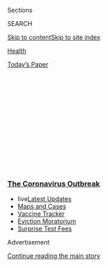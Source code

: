 <div id="app">

<div>

<div>

<div>

<div class="NYTAppHideMasthead css-1q2w90k e1suatyy0">

<div class="section css-ui9rw0 e1suatyy2">

<div class="css-eph4ug er09x8g0">

<div class="css-6n7j50">

</div>

<span class="css-1dv1kvn">Sections</span>

<div class="css-10488qs">

<span class="css-1dv1kvn">SEARCH</span>

</div>

[Skip to content](#site-content)[Skip to site
index](#site-index)

</div>

<div id="masthead-section-label" class="css-1wr3we4 eaxe0e00">

[Health](https://www.nytimes3xbfgragh.onion/section/health)

</div>

<div class="css-10698na e1huz5gh0">

</div>

</div>

<div id="masthead-bar-one" class="section hasLinks css-15hmgas e1csuq9d3">

<div class="css-uqyvli e1csuq9d0">

</div>

<div class="css-1uqjmks e1csuq9d1">

</div>

<div class="css-9e9ivx">

[](https://myaccount.nytimes3xbfgragh.onion/auth/login?response_type=cookie&client_id=vi)

</div>

<div class="css-1bvtpon e1csuq9d2">

[Today’s
Paper](https://www.nytimes3xbfgragh.onion/section/todayspaper)

</div>

</div>

</div>

</div>

<div data-aria-hidden="false">

<div id="site-content" data-role="main">

<div>

<div class="css-1aor85t" style="opacity:0.000000001;z-index:-1;visibility:hidden">

<div class="css-1hqnpie">

<div class="css-epjblv">

<span class="css-17xtcya">[Health](/section/health)</span><span class="css-x15j1o">|</span><span class="css-fwqvlz">Chicago
Woman Is Second Patient in U.S. With Wuhan
Coronavirus</span>

</div>

<div class="css-k008qs">

<div class="css-1iwv8en">

<span class="css-18z7m18"></span>

<div>

</div>

</div>

<span class="css-1n6z4y">https://nyti.ms/36ojVin</span>

<div class="css-1705lsu">

<div class="css-4xjgmj">

<div class="css-4skfbu" data-role="toolbar" data-aria-label="Social Media Share buttons, Save button, and Comments Panel with current comment count" data-testid="share-tools">

  - 
  - 
  - 
  - 
    
    <div class="css-6n7j50">
    
    </div>

  - 

</div>

</div>

</div>

</div>

</div>

</div>

<div class="css-13pd83m">

<div class="css-l9svim">

### [<span class="css-pa1jbp"><span class="css-1rxm0ex">The Coronavirus</span><span class="css-1rxm0ex"> Outbreak</span></span>](https://www.nytimes3xbfgragh.onion/news-event/coronavirus?name=styln-coronavirus-national&region=TOP_BANNER&block=storyline_menu_recirc&action=click&pgtype=Article&impression_id=be1d1c90-f2b6-11ea-906f-138457fe2f11&variant=undefined)

  - <span class="css-ousu42"><span class="css-12clwdu">live</span>[Latest
    Updates](https://www.nytimes3xbfgragh.onion/2020/09/09/world/covid-19-coronavirus.html?name=styln-coronavirus-national&region=TOP_BANNER&block=storyline_menu_recirc&action=click&pgtype=Article&impression_id=be1d43a0-f2b6-11ea-906f-138457fe2f11&variant=undefined)</span>
  - <span class="css-ousu42">[Maps and
    Cases](https://www.nytimes3xbfgragh.onion/interactive/2020/us/coronavirus-us-cases.html?name=styln-coronavirus-national&region=TOP_BANNER&block=storyline_menu_recirc&action=click&pgtype=Article&impression_id=be1d43a1-f2b6-11ea-906f-138457fe2f11&variant=undefined)</span>
  - <span class="css-ousu42">[Vaccine
    Tracker](https://www.nytimes3xbfgragh.onion/interactive/2020/science/coronavirus-vaccine-tracker.html?name=styln-coronavirus-national&region=TOP_BANNER&block=storyline_menu_recirc&action=click&pgtype=Article&impression_id=be1d43a2-f2b6-11ea-906f-138457fe2f11&variant=undefined)</span>
  - <span class="css-ousu42">[Eviction
    Moratorium](https://www.nytimes3xbfgragh.onion/2020/09/02/your-money/eviction-moratorium-covid.html?name=styln-coronavirus-national&region=TOP_BANNER&block=storyline_menu_recirc&action=click&pgtype=Article&impression_id=be1d6ab0-f2b6-11ea-906f-138457fe2f11&variant=undefined)</span>
  - <span class="css-ousu42">[Surprise Test
    Fees](https://www.nytimes3xbfgragh.onion/2020/09/09/upshot/coronavirus-surprise-test-fees.html?name=styln-coronavirus-national&region=TOP_BANNER&block=storyline_menu_recirc&action=click&pgtype=Article&impression_id=be1d6ab1-f2b6-11ea-906f-138457fe2f11&variant=undefined)</span>

</div>

</div>

<div id="top-wrapper" class="css-1sy8kpn">

<div id="top-slug" class="css-l9onyx">

Advertisement

</div>

[Continue reading the main
story](#after-top)

<div class="ad top-wrapper" style="text-align:center;height:100%;display:block;min-height:250px">

<div id="top" class="place-ad" data-position="top" data-size-key="top">

</div>

</div>

<div id="after-top">

</div>

</div>

<div>

<div id="sponsor-wrapper" class="css-1hyfx7x">

<div id="sponsor-slug" class="css-19vbshk">

Supported by

</div>

[Continue reading the main
story](#after-sponsor)

<div id="sponsor" class="ad sponsor-wrapper" style="text-align:center;height:100%;display:block">

</div>

<div id="after-sponsor">

</div>

</div>

<div class="css-186x18t">

</div>

<div class="css-1vkm6nb ehdk2mb0">

# Chicago Woman Is Second Patient in U.S. With Wuhan Coronavirus

</div>

Federal health officials are monitoring 63 other people in 22 states for
signs of infection.

<div class="css-79elbk" data-testid="photoviewer-wrapper">

<div class="css-z3e15g" data-testid="photoviewer-wrapper-hidden">

</div>

<div class="css-1a48zt4 ehw59r15" data-testid="photoviewer-children">

![<span class="css-16f3y1r e13ogyst0" data-aria-hidden="true">Passengers
arriving at O’Hare International Airport in Chicago on
Friday.</span><span class="css-cnj6d5 e1z0qqy90" itemprop="copyrightHolder"><span class="css-1ly73wi e1tej78p0">Credit...</span><span><span>Taylor
Glascock for The New York
Times</span></span></span>](https://static01.graylady3jvrrxbe.onion/images/2020/01/24/science/24CDC-CORONAVIRUS1/24CDC-CORONAVIRUS1-articleLarge-v5.jpg?quality=75&auto=webp&disable=upscale)

</div>

</div>

<div class="css-18e8msd">

<div class="css-vp77d3 epjyd6m0">

<div class="css-1baulvz">

By [<span class="css-1baulvz last-byline" itemprop="name">Denise
Grady</span>](https://www.nytimes3xbfgragh.onion/by/denise-grady)

</div>

</div>

  - 
    
    <div class="css-ld3wwf e16638kd2">
    
    Published Jan. 24, 2020Updated Feb. 25,
    2020
    
    </div>

  - 
    
    <div class="css-4xjgmj">
    
    <div class="css-pvvomx" data-role="toolbar" data-aria-label="Social Media Share buttons, Save button, and Comments Panel with current comment count" data-testid="share-tools">
    
      - 
      - 
      - 
      - 
        
        <div class="css-6n7j50">
        
        </div>
    
      - 
    
    </div>
    
    </div>

</div>

</div>

<div class="section meteredContent css-1r7ky0e" name="articleBody" itemprop="articleBody">

<div class="css-1fanzo5 StoryBodyCompanionColumn">

<div class="css-53u6y8">

A second patient in the United States has been found to be infected with
the Wuhan coronavirus, the Centers for Disease Control and Prevention
announced on Friday.

The patient is a woman in her 60s who had traveled to Wuhan, China — the
epicenter of the outbreak — and returned to Chicago on Jan. 13. She did
not become ill until several days after arriving in Chicago, so
officials do not think there is much risk to others who were on her
flight home.

She did not take public transportation, attend any large gatherings or
have close contact with anyone outside her home after returning,
officials said. Members of her household are being monitored.

The woman was taken to a hospital, but she is doing well and is being
kept there primarily to keep the infection from spreading, officials
said at a news briefing. They declined to name the woman or the
hospital.

</div>

</div>

<div class="css-1fanzo5 StoryBodyCompanionColumn">

<div class="css-53u6y8">

The first known case in the United States, of a man in Washington State
who had traveled to Wuhan, was reported on Tuesday.

“The immediate risk to the American public is low at this time, but the
situation continues to evolve rapidly,” Dr. Nancy Messonnier, the
director of the National Center for Immunization and Respiratory
Diseases, said at a news briefing held by [the
C.D.C](https://www.nytimes3xbfgragh.onion/2020/02/25/health/coronavirus-united-states.html).
More cases are expected in the United States, she said.

</div>

</div>

<div>

</div>

<div class="css-1fanzo5 StoryBodyCompanionColumn">

<div class="css-53u6y8">

Sixty-three other people in 22 states are being monitored for possible
infection, the C.D.C. said. They are people with respiratory symptoms
who may have been exposed to the virus through their own travels or by
contact with a patient. So far, 11 of the 63 have tested negative for
the infection.

The people being tested, called “patients under investigation,” were
reported to the C.D.C. by state health officials. Samples from the
patients — respiratory fluids and blood — have to be sent to the C.D.C.,
which tests them for genetic material from the virus.

</div>

</div>

<div class="css-1fanzo5 StoryBodyCompanionColumn">

<div class="css-53u6y8">

The testing takes four to six hours. The C.D.C. is developing kits that
officials will send out to the states so that local authorities can do
the testing themselves and get results
faster.

<div id="NYT_MAIN_CONTENT_1_REGION" class="css-9tf9ac">

<div>

<div id="styln-covid-updates-world" class="section interactive-content interactive-size-medium css-1ftcdic">

<div class="css-17ih8de interactive-body">

<div id="styln-briefing-block" data-asset-id="QXJ0aWNsZTpueXQ6Ly9hcnRpY2xlLzA0MTc1MmJmLWNmNmQtNTIyZC1iYWQ1LWQxYmNkZmQyMTZmMg==">

<div class="briefing-block-header-section">

# [Latest Updates: The Coronavirus Outbreak](https://www.nytimes3xbfgragh.onion/2020/09/09/world/covid-19-coronavirus.html?action=click&pgtype=Article&state=default&region=MAIN_CONTENT_1&context=storylines_live_updates)

<div class="briefing-block-ts">

Updated 2020-09-09T16:03:28.728Z

</div>

</div>

  - [As drugmakers pledge to thoroughly vet vaccines, one company pauses
    its trials for a safety
    review.](https://www.nytimes3xbfgragh.onion/2020/09/09/world/covid-19-coronavirus.html?action=click&pgtype=Article&state=default&region=MAIN_CONTENT_1&context=storylines_live_updates#link-5b0bf0d1)
  - [The director of the N.I.H. and the surgeon general answer senators’
    questions.](https://www.nytimes3xbfgragh.onion/2020/09/09/world/covid-19-coronavirus.html?action=click&pgtype=Article&state=default&region=MAIN_CONTENT_1&context=storylines_live_updates#link-6e2052bd)
  - [Britain bans gatherings of more than six
    people.](https://www.nytimes3xbfgragh.onion/2020/09/09/world/covid-19-coronavirus.html?action=click&pgtype=Article&state=default&region=MAIN_CONTENT_1&context=storylines_live_updates#link-58edc4cb)

<div class="briefing-block-footer">

<div class="briefing-block-footer-meta">

[See more
updates](https://www.nytimes3xbfgragh.onion/2020/09/09/world/covid-19-coronavirus.html?action=click&pgtype=Article&state=default&region=MAIN_CONTENT_1&context=storylines_live_updates)

</div>

<div class="briefing-block-briefinglinks">

<span>More live coverage:</span>
[Markets](https://www.nytimes3xbfgragh.onion/live/2020/09/09/business/stock-market-today-coronavirus?action=click&pgtype=Article&state=default&region=MAIN_CONTENT_1&context=storylines_live_updates)

</div>

</div>

</div>

</div>

</div>

</div>

</div>

Following a briefing in Washington by officials from the C.D.C. and the
National Institutes of Health on Friday, senators said it was most
likely that more cases would be identified in the United States.

“The idea is to identify and then contain it,” said Senator John
Barrasso, Republican of Wyoming.

“We’re trying to stop and prevent anyone from coming to the United
States that may have it,” he added.

The C.D.C. is sending a team to talk to the patient and her family in
Chicago, according to Senators Richard J. Durbin and Tammy Duckworth,
both Democrats of Illinois.

<div id="NYT_MAIN_CONTENT_2_REGION" class="css-9tf9ac">

<div>

</div>

</div>

Coronaviruses are worrying because epidemics caused by other members of
the viral family, SARS and MERS, have had high death rates: 10 percent
for SARS, and about 35 percent for MERS. It is too soon to know the
death rate for the new virus.

Although influenza kills more people every year, its overall mortality
rate is only about 0.1 percent. The number of the deaths is high because
so many people become infected. The death rate of the Spanish flu in
1918 was about 2 percent.

Because of the higher death rates, widespread coronavirus epidemics
could take a heavy toll, so the health authorities scramble to stamp
them out.

</div>

</div>

<div class="css-1fanzo5 StoryBodyCompanionColumn">

<div class="css-53u6y8">

A major concern is that with both SARS and MERS, a few patients
inexplicably became “superspreaders” who infected huge numbers of other
people. At a hospital in Seoul, South Korea, in 2015, one man with MERS
transmitted it to 82 patients.

The C.D.C. now recommends avoiding nonessential travel to Wuhan.

Because the disease has spread beyond Wuhan, travelers to other parts of
China should avoid contact with people who are sick, stay away from
markets that sell live wild animals — believed to be the source of the
virus — and wash their hands frequently.

Federal health officials are asking people with possible exposure to the
virus and who develop symptoms like shortness of breath, cough and fever
to call health care providers first, rather than just showing up at a
doctor’s office, clinic or emergency room.

With advance notice, doctors can take steps to prevent the spread of the
virus, like isolating patients and putting masks on themselves and the
patients. The woman in Chicago followed those instructions, officials
said.

There is no antiviral drug to treat coronavirus infection, but a
medicine called remdesivir has shown promise in animal studies and would
be a good candidate for trials in humans, according to Dr. Mark R.
Denison, an infectious disease expert at Vanderbilt University.

[There is also no vaccine to prevent the
disease](https://www.nytimes3xbfgragh.onion/2020/01/28/health/coronavirus-vaccine.html),
but researchers at the National Institutes of Health reported on
Thursday that it might be possible to develop one ready for testing in
people within a few months.

</div>

</div>

<div>

</div>

<div class="css-1fanzo5 StoryBodyCompanionColumn">

<div class="css-53u6y8">

The incubation period of the disease — the time it takes for symptoms to
develop after a person has been exposed to the virus — is thought to be
about two weeks, Dr. Messonnier said.

</div>

</div>

<div class="css-1fanzo5 StoryBodyCompanionColumn">

<div class="css-53u6y8">

Nearly 1,300 people are infected in China, and a handful of cases have
turned up in at least seven other countries. All were travelers who
brought home the infection from China. At least 41 people have died.

On Thursday, the World Health Organization declined to declare the
outbreak a global emergency, but it “may yet become one,” said Dr.
Tedros Adhanom Ghebreyesus, ****** the W.H.O.’s director general. It is
certainly an emergency within China, he
added.

</div>

</div>

<div class="css-1sngw6j">

[](https://www.nytimes3xbfgragh.onion/interactive/2020/01/21/world/asia/china-coronavirus-maps.html)

<div class="css-1eoytci">

![](https://static01.graylady3jvrrxbe.onion/images/2020/01/31/us/china-wuhan-coronavirus-promo-1579641872730/china-wuhan-coronavirus-promo-1579641872730-articleLarge-v21.jpg)

</div>

<div class="css-1rha1bf">

## Wuhan Coronavirus Map: Tracking the Spread of the Outbreak

The virus has sickened tens of thousands of people in China and a number
of other countries.

</div>

</div>

<div class="css-1fanzo5 StoryBodyCompanionColumn">

<div class="css-53u6y8">

Five major airports in the United States are screening passengers
arriving from Wuhan for signs of infection with coronavirus.

The screenings are imperfect. The illness may resemble a common cold or
the flu. Some infected travelers, like the two who have been found to
have the disease, may have arrived in the United States before symptoms
were evident or before screenings were implemented.

People being screened are also given cards with instructions about what
symptoms to look out for and how to seek health care if they develop
them.

Emily Cochrane contributed reporting from Washington.

</div>

</div>

<div>

</div>

</div>

<div>

</div>

<div>

</div>

<div>

</div>

<div>

<div id="bottom-wrapper" class="css-1ede5it">

<div id="bottom-slug" class="css-l9onyx">

Advertisement

</div>

[Continue reading the main
story](#after-bottom)

<div id="bottom" class="ad bottom-wrapper" style="text-align:center;height:100%;display:block;min-height:90px">

</div>

<div id="after-bottom">

</div>

</div>

</div>

</div>

</div>

## Site Index

<div>

</div>

## Site Information Navigation

  - [© <span>2020</span> <span>The New York Times
    Company</span>](https://help.nytimes3xbfgragh.onion/hc/en-us/articles/115014792127-Copyright-notice)

<!-- end list -->

  - [NYTCo](https://www.nytco.com/)
  - [Contact
    Us](https://help.nytimes3xbfgragh.onion/hc/en-us/articles/115015385887-Contact-Us)
  - [Work with us](https://www.nytco.com/careers/)
  - [Advertise](https://nytmediakit.com/)
  - [T Brand Studio](http://www.tbrandstudio.com/)
  - [Your Ad
    Choices](https://www.nytimes3xbfgragh.onion/privacy/cookie-policy#how-do-i-manage-trackers)
  - [Privacy](https://www.nytimes3xbfgragh.onion/privacy)
  - [Terms of
    Service](https://help.nytimes3xbfgragh.onion/hc/en-us/articles/115014893428-Terms-of-service)
  - [Terms of
    Sale](https://help.nytimes3xbfgragh.onion/hc/en-us/articles/115014893968-Terms-of-sale)
  - [Site
    Map](https://spiderbites.nytimes3xbfgragh.onion)
  - [Help](https://help.nytimes3xbfgragh.onion/hc/en-us)
  - [Subscriptions](https://www.nytimes3xbfgragh.onion/subscription?campaignId=37WXW)

</div>

</div>

</div>

</div>
